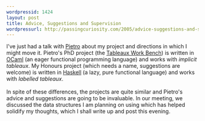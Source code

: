 ```yaml
--- 
wordpressid: 1424
layout: post
title: Advice, Suggestions and Supervision
wordpressurl: http://passingcuriosity.com/2005/advice-suggestions-and-supervision/
---
```

I've just had a talk with <a href="http://www.rsise.anu.edu.au/~abate/">Pietro</a> about my project and directions in which I might move it. Pietro's PhD project (the <a href="http://users.rsise.anu.edu.au/~abate/twb/twb.html">Tableaux Work Bench</a>) is written in <a href="http://caml.inria.fr/">OCaml</a> (an eager functional programming language) and works with <span style="font-style: italic;">implicit tableaux</span>. My Honours project (which needs a name, suggestions are welcome) is written in <a href="http://www.haskell.org/">Haskell</a> (a lazy, pure functional language) and works with <span style="font-style: italic;">labelled tableaux</span>.<br /><br />In spite of these differences, the projects are quite similar and Pietro's advice and suggestions are going to be invaluable. In our meeting, we discussed the data structures I am planning on using which has helped solidify my thoughts, which I shall write up and post this evening.
